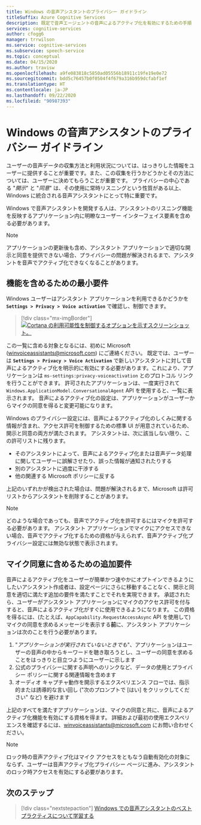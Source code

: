 ```yaml
---
title: Windows の音声アシスタントのプライバシー ガイドライン
titleSuffix: Azure Cognitive Services
description: 既定で音声エージェントの音声によるアクティブ化を有効にするための手順
services: cognitive-services
author: cfogg6
manager: trrwilson
ms.service: cognitive-services
ms.subservice: speech-service
ms.topic: conceptual
ms.date: 04/15/2020
ms.author: travisw
ms.openlocfilehash: a9fe083818c5850ad05556b18911c19fe19e0e72
ms.sourcegitcommit: bdd5c76457b0f0504f4f679a316b959dcfabf1ef
ms.translationtype: HT
ms.contentlocale: ja-JP
ms.lasthandoff: 09/22/2020
ms.locfileid: "90987393"
---
```

# <a name="privacy-guidelines-for-voice-assistants-on-windows"></a>Windows の音声アシスタントのプライバシー ガイドライン

ユーザーの音声データの収集方法と利用状況については、はっきりした情報をユーザーに提供することが重要です。また、この収集を行うかどうかとその方法については、ユーザーに決めてもらうことが重要です。 プライバシーの中心である "*開示*" と "*同意*" は、その使用に常時リスニングという性質がある以上、Windows に統合される音声アシスタントにとって特に重要です。

Windows で音声アシスタントを開発する人は、アシスタントのリスニング機能を反映するアプリケーション内に明瞭なユーザー インターフェイス要素を含める必要があります。

> [!NOTE]
> アプリケーションの更新後も含め、アシスタント アプリケーションで適切な開示と同意を提供できない場合、プライバシーの問題が解決されるまで、アシスタントを音声でアクティブ化できなくなることがあります。

## <a name="minimum-requirements-for-feature-inclusion"></a>機能を含めるための最小要件

Windows ユーザーはアシスタント アプリケーションを利用できるかどうかを **`Settings > Privacy > Voice activation`** で確認し、制御できます。

 > [!div class="mx-imgBorder"]
 > [![Cortana の利用可能性を制御するオプションを示すスクリーンショット。](media/voice-assistants/windows_voice_assistant/privacy-app-listing.png "アシスタント アプリケーションの Windows 音声アクティブ化プライバシー設定エントリ")](media/voice-assistants/windows_voice_assistant/privacy-app-listing.png#lightbox)

この一覧に含める対象となるには、初めに Microsoft (winvoiceassistants@microsoft.com) にご連絡ください。 既定では、ユーザーは **`Settings > Privacy > Voice Activation`** で新しいアシスタントに対して音声によるアクティブ化を明示的に有効にする必要があります。これにより、アプリケーションは `ms-settings:privacy-voiceactivation` とのプロトコル リンクを行うことができます。 許可されたアプリケーションは、一度実行されて `Windows.ApplicationModel.ConversationalAgent` API を使用すると、一覧に表示されます。 音声によるアクティブ化の設定は、アプリケーションがユーザーからマイクの同意を得ると変更可能になります。

Windows のプライバシー設定には、音声によるアクティブ化のしくみに関する情報が含まれ、アクセス許可を制御するための標準 UI が用意されているため、開示と同意の両方が満たされます。 アシスタントは、次に該当しない限り、この許可リストに残ります。

* そのアシスタントによって、音声によるアクティブ化または音声データ処理に関してユーザーに誤解させたり、誤った情報が通知されたりする
* 別のアシスタントに過度に干渉する
* 他の関連する Microsoft ポリシーに反する

上記のいずれかが検出された場合は、問題が解決されるまで、Microsoft は許可リストからアシスタントを削除することがあります。

> [!NOTE]
> どのような場合であっても、音声でアクティブ化を許可するにはマイクを許可する必要があります。 アシスタント アプリケーションでマイクにアクセスできない場合、音声でアクティブ化するための資格が与えられず、音声アクティブ化プライバシー設定には無効な状態で表示されます。

## <a name="additional-requirements-for-inclusion-in-microphone-consent"></a>マイク同意に含めるための追加要件

音声によるアクティブ化をユーザーが簡単かつ速やかにオプトインできるようにしたいアシスタント作成者は、設定ページにさらに移動することなく、開示と同意を適切に満たす追加の要件を満たすことでそれを実現できます。 承認されたら、ユーザーがアシスタント アプリケーションにマイクのアクセス許可を付与すると、音声によるアクティブ化がすぐに使用できるようになります。 この資格を得るには、(たとえば、`AppCapability.RequestAccessAsync` API を使用して) マイクの同意を求めるメッセージを表示する**前**に、アシスタント アプリケーションは次のことを行う必要があります。

1. "*アプリケーションが実行されていないときでも*"、アプリケーションはユーザーの音声の中からキーワードを聴き取ろうとし、ユーザーの同意を求めることをはっきりと目立つようにユーザーに示します
1. 公式のプライバシーに関する声明へのリンクなど、データの使用とプライバシー ポリシーに関する関連情報を含めます
1. オーディオ キャプチャ動作を開示するエクスペリエンス フローでは、指示的または誘導的な言い回し ("次のプロンプトで [はい] をクリックしてください" など) を避けます

上記のすべてを満たすアプリケーションは、マイクの同意と共に、音声によるアクティブ化機能を有効にする資格を得ます。 詳細および最初の使用エクスペリエンスを確認するには、winvoiceassistants@microsoft.com にお問い合わせください。

> [!NOTE]
> ロック時の音声アクティブ化はマイク アクセスをともなう自動有効化の対象にならず、ユーザーは音声アクティブ化プライバシー ページに進み、アシスタントのロック時アクセスを有効にする必要があります。

## <a name="next-steps"></a>次のステップ

> [!div class="nextstepaction"]
> [Windows での音声アシスタントのベスト プラクティスについて学習する](windows-voice-assistants-best-practices.md)